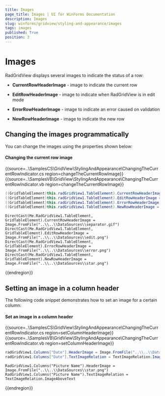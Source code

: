```yaml
---
title: Images
page_title: Images | UI for WinForms Documentation
description: Images
slug: winforms/gridview/styling-and-appearance/images
tags: images
published: True
position: 3
---
```


# Images



RadGridView displays several images to indicate the status of a row:

* __CurrentRowHeaderImage__ - image to indicate the current row

* __EditRowHeaderImage__ - image to indicate when RadGridView is in edit mode

* __ErrorRowHeaderImage__ - image to indicate an error caused on validation

* __NewRowHeaderImage__  - image to indicate the new row

## Changing the images programmatically

You can change the images using the properties shown below:

#### Changing the current row image

{{source=..\SamplesCS\GridView\StylingAndAppearance\ChangingTheCurrentRowIndicator.cs region=changeTheCurrentRowImage}} 
{{source=..\SamplesVB\GridView\StylingAndAppearance\ChangingTheCurrentRowIndicator.vb region=changeTheCurrentRowImage}} 

````C#
((GridTableElement)this.radGridView1.TableElement).CurrentRowHeaderImage = Image.FromFile("..\\..\\DataSources\\separator.gif");
((GridTableElement)this.radGridView1.TableElement).EditRowHeaderImage = Image.FromFile("..\\..\\DataSources\\edit.png");
((GridTableElement)this.radGridView1.TableElement).ErrorRowHeaderImage = Image.FromFile("..\\..\\DataSources\\error.png");
((GridTableElement)this.radGridView1.TableElement).NewRowHeaderImage = Image.FromFile("..\\..\\DataSources\\star.png");

````
````VB.NET
DirectCast(Me.RadGridView1.TableElement, GridTableElement).CurrentRowHeaderImage = Image.FromFile("..\\..\\DataSources\\separator.gif")
DirectCast(Me.RadGridView1.TableElement, GridTableElement).EditRowHeaderImage = Image.FromFile("..\\..\\DataSources\\edit.png")
DirectCast(Me.RadGridView1.TableElement, GridTableElement).ErrorRowHeaderImage = Image.FromFile("..\\..\\DataSources\\error.png")
DirectCast(Me.RadGridView1.TableElement, GridTableElement).NewRowHeaderImage = Image.FromFile("..\\..\\DataSources\\star.png")

````

{{endregion}} 

## Setting an image in a column header

The following code snippet demonstrates how to set an image for a certain column:

#### Set an image in a column header

{{source=..\SamplesCS\GridView\StylingAndAppearance\ChangingTheCurrentRowIndicator.cs region=setColumnHeaderImage}} 
{{source=..\SamplesVB\GridView\StylingAndAppearance\ChangingTheCurrentRowIndicator.vb region=setColumnHeaderImage}} 

````C#
radGridView1.Columns["Date"].HeaderImage = Image.FromFile("..\\..\\DataSources\\star.png");
radGridView1.Columns["Date"].TextImageRelation = TextImageRelation.ImageAboveText;

````
````VB.NET
RadGridView1.Columns("Picture Name").HeaderImage = Image.FromFile("..\\..\\DataSources\\star.png")
RadGridView1.Columns("Picture Name").TextImageRelation = TextImageRelation.ImageAboveText

````

{{endregion}} 



